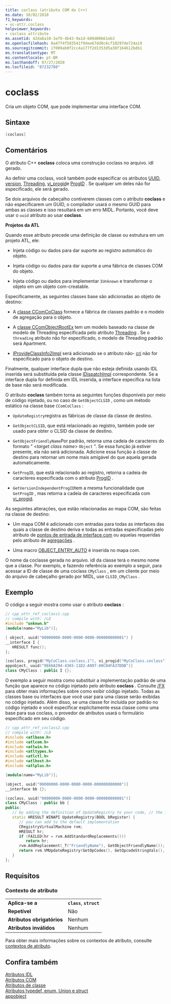 ```yaml
---
title: coclass (atributo COM do C++)
ms.date: 10/02/2018
f1_keywords:
- vc-attr.coclass
helpviewer_keywords:
- coclass attribute
ms.assetid: 42da6a10-3af9-4b43-9a1d-689d00b61eb3
ms.openlocfilehash: 0a47f4f503541f9dee67dd8c6cf10297de724a19
ms.sourcegitcommit: 1f009ab0f2cc4a177f2d1353d5a38f164612bdb1
ms.translationtype: MT
ms.contentlocale: pt-BR
ms.lasthandoff: 07/27/2020
ms.locfileid: "87232788"
---
```

# <a name="coclass"></a>coclass

Cria um objeto COM, que pode implementar uma interface COM.

## <a name="syntax"></a>Sintaxe

```cpp
[coclass]
```

## <a name="remarks"></a>Comentários

O atributo C++ **coclass** coloca uma construção coclass no arquivo. idl gerado.

Ao definir uma coclass, você também pode especificar os atributos [UUID](uuid-cpp-attributes.md), [version](version-cpp.md), [Threading](threading-cpp.md), [vi_progid](vi-progid.md)e [ProgID](progid.md) . Se qualquer um deles não for especificado, ele será gerado.

Se dois arquivos de cabeçalho contiverem classes com o atributo **coclass** e não especificarem um GUID, o compilador usará o mesmo GUID para ambas as classes e isso resultará em um erro MIDL.  Portanto, você deve usar o `uuid` atributo ao usar **coclass**.

**Projetos da ATL**

Quando esse atributo precede uma definição de classe ou estrutura em um projeto ATL, ele:

- Injeta código ou dados para dar suporte ao registro automático do objeto.

- Injeta código ou dados para dar suporte a uma fábrica de classes COM do objeto.

- Injeta código ou dados para implementar `IUnknown` e transformar o objeto em um objeto com-creatable.

Especificamente, as seguintes classes base são adicionadas ao objeto de destino:

- A [classe CComCoClass](../../atl/reference/ccomcoclass-class.md) fornece a fábrica de classes padrão e o modelo de agregação para o objeto.

- A [classe CComObjectRootEx](../../atl/reference/ccomobjectrootex-class.md) tem um modelo baseado na classe de modelo de Threading especificada pelo atributo [Threading](threading-cpp.md) . Se o `threading` atributo não for especificado, o modelo de Threading padrão será Apartment.

- [IProvideClassInfo2Impl](../../atl/reference/iprovideclassinfo2impl-class.md) será adicionado se o atributo não- [cri](noncreatable.md) não for especificado para o objeto de destino.

Finalmente, qualquer interface dupla que não esteja definida usando IDL inserida será substituída pela classe [IDispatchImpl](../../atl/reference/idispatchimpl-class.md) correspondente. Se a interface dupla for definida em IDL inserida, a interface específica na lista de base não será modificada.

O atributo **coclass** também torna as seguintes funções disponíveis por meio de código injetado, ou no caso de `GetObjectCLSID` , como um método estático na classe base `CComCoClass` :

- `UpdateRegistry`registra as fábricas de classe da classe de destino.

- `GetObjectCLSID`, que está relacionado ao registro, também pode ser usado para obter o CLSID da classe de destino.

- `GetObjectFriendlyName`Por padrão, retorna uma cadeia de caracteres do formato " \<*target class name*> `Object` ". Se essa função já estiver presente, ela não será adicionada. Adicione essa função à classe de destino para retornar um nome mais amigável do que aquela gerada automaticamente.

- `GetProgID`, que está relacionado ao registro, retorna a cadeia de caracteres especificada com o atributo [ProgID](progid.md) .

- `GetVersionIndependentProgID`tem a mesma funcionalidade que `GetProgID` , mas retorna a cadeia de caracteres especificada com [vi_progid](vi-progid.md).

As seguintes alterações, que estão relacionadas ao mapa COM, são feitas na classe de destino:

- Um mapa COM é adicionado com entradas para todas as interfaces das quais a classe de destino deriva e todas as entradas especificadas pelo atributo de [pontos de entrada de interface com](../../mfc/com-interface-entry-points.md) ou aquelas requeridas pelo atributo de [agregações](aggregates.md) .

- Uma macro [OBJECT_ENTRY_AUTO](../../atl/reference/object-map-macros.md#object_entry_auto) é inserida no mapa com.

O nome da coclasse gerada no arquivo. idl da classe terá o mesmo nome que a classe.  Por exemplo, e fazendo referência ao exemplo a seguir, para acessar a ID de classe de uma coclass `CMyClass` , em um cliente por meio do arquivo de cabeçalho gerado por MIDL, use `CLSID_CMyClass` .

## <a name="example"></a>Exemplo

O código a seguir mostra como usar o atributo **coclass** :

```cpp
// cpp_attr_ref_coclass1.cpp
// compile with: /LD
#include "unknwn.h"
[module(name="MyLib")];

[ object, uuid("00000000-0000-0000-0000-000000000001") ]
__interface I {
   HRESULT func();
};

[coclass, progid("MyCoClass.coclass.1"), vi_progid("MyCoClass.coclass"),
appobject, uuid("9E66A294-4365-11D2-A997-00C04FA37DDB")]
class CMyClass : public I {};
```

O exemplo a seguir mostra como substituir a implementação padrão de uma função que aparece no código injetado pelo atributo **coclass** . Consulte [/FX](../../build/reference/fx-merge-injected-code.md) para obter mais informações sobre como exibir código injetado. Todas as classes base ou interfaces que você usar para uma classe serão exibidas no código injetado. Além disso, se uma classe for incluída por padrão no código injetado e você especificar explicitamente essa classe como uma base para sua coclass, o provedor de atributos usará o formulário especificado em seu código.

```cpp
// cpp_attr_ref_coclass2.cpp
// compile with: /LD
#include <atlbase.h>
#include <atlcom.h>
#include <atlwin.h>
#include <atltypes.h>
#include <atlctl.h>
#include <atlhost.h>
#include <atlplus.h>

[module(name="MyLib")];

[object, uuid("00000000-0000-0000-0000-000000000000")]
__interface bb {};

[coclass, uuid("00000000-0000-0000-0000-000000000001")]
class CMyClass : public bb {
public:
   // by adding the definition of UpdateRegistry to your code, // the function will not be included in the injected code
   static HRESULT WINAPI UpdateRegistry(BOOL bRegister) {
      // you can add to the default implementation
      CRegistryVirtualMachine rvm;
      HRESULT hr;
      if (FAILED(hr = rvm.AddStandardReplacements()))
         return hr;
      rvm.AddReplacement(_T("FriendlyName"), GetObjectFriendlyName());
      return rvm.VMUpdateRegistry(GetOpCodes(), GetOpcodeStringVals(),       GetOpcodeDWORDVals(), GetOpcodeBinaryVals(), bRegister);
   }
};
```

## <a name="requirements"></a>Requisitos

### <a name="attribute-context"></a>Contexto de atributo

|||
|-|-|
|**Aplica-se a**|**`class`**, **`struct`**|
|**Repetível**|Não|
|**Atributos obrigatórios**|Nenhum|
|**Atributos inválidos**|Nenhum|

Para obter mais informações sobre os contextos de atributo, consulte [contextos de atributo](cpp-attributes-com-net.md#contexts).

## <a name="see-also"></a>Confira também

[Atributos IDL](idl-attributes.md)<br/>
[Atributos COM](com-attributes.md)<br/>
[Atributos de classe](class-attributes.md)<br/>
[Atributos typedef, enum, Union e struct](typedef-enum-union-and-struct-attributes.md)<br/>
[appobject](appobject.md)
